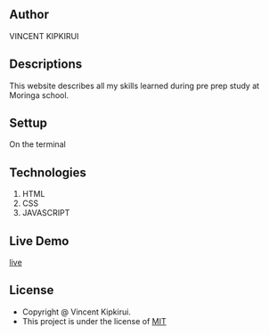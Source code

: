 ## Author
VINCENT KIPKIRUI 
## Descriptions
This website describes all my skills learned during pre prep study at Moringa school.
## Settup
On the terminal


## Technologies
1. HTML
2. CSS 
3. JAVASCRIPT
## Live Demo
[live](jepkess.github.io/my-website/)
## License
- Copyright @ Vincent Kipkirui.
- This project is under the license of [MIT](LICENSE.md)
